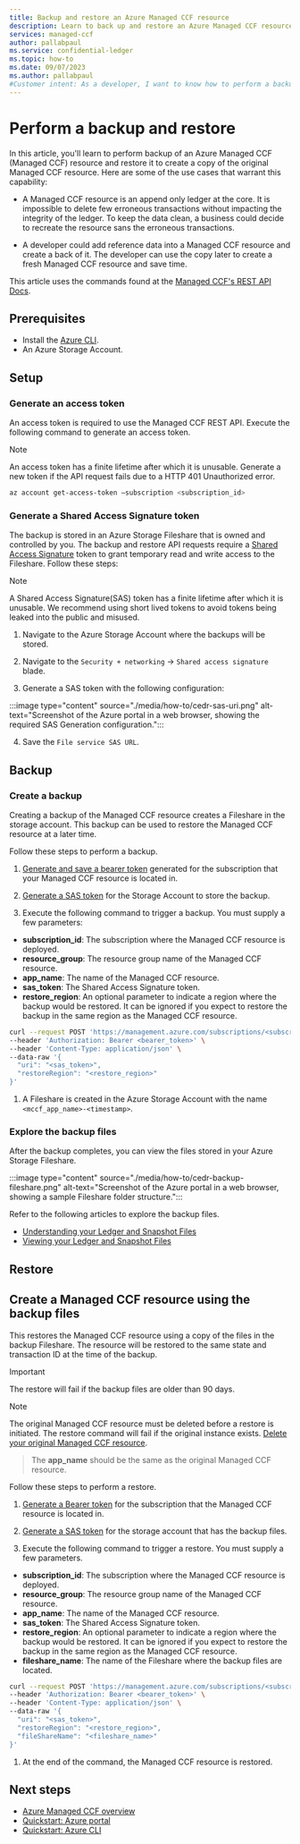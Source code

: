 ```yaml
---
title: Backup and restore an Azure Managed CCF resource
description: Learn to back up and restore an Azure Managed CCF resource
services: managed-ccf
author: pallabpaul
ms.service: confidential-ledger
ms.topic: how-to
ms.date: 09/07/2023
ms.author: pallabpaul
#Customer intent: As a developer, I want to know how to perform a backup and restore of my Managed CCF app so that I can can access backups of my app files and restore my app in another region in the case of a disaster recovery.
---
```


# Perform a backup and restore

In this article, you'll learn to perform backup of an Azure Managed CCF (Managed CCF) resource and restore it to create a copy of the original Managed CCF resource. Here are some of the use cases that warrant this capability:  

- A Managed CCF resource is an append only ledger at the core. It is impossible to delete few erroneous transactions without impacting the integrity of the ledger. To keep the data clean, a business could decide to recreate the resource sans the erroneous transactions.  

- A developer could add reference data into a Managed CCF resource and create a back of it. The developer can use the copy later to create a fresh Managed CCF resource and save time.

This article uses the commands found at the [Managed CCF's REST API Docs](/rest/api/confidentialledger/managed-ccf).

## Prerequisites

- Install the [Azure CLI](/cli/azure/install-azure-cli).
- An Azure Storage Account.

## Setup

### Generate an access token

An access token is required to use the Managed CCF REST API. Execute the following command to generate an access token.

> [!NOTE]
> An access token has a finite lifetime after which it is unusable. Generate a new token if the API request fails due to a HTTP 401 Unauthorized error.

```bash
az account get-access-token –subscription <subscription_id>
```

### Generate a Shared Access Signature token

The backup is stored in an Azure Storage Fileshare that is owned and controlled by you. The backup and restore API requests require a [Shared Access Signature](../storage/common/storage-sas-overview.md) token to grant temporary read and write access to the Fileshare. Follow these steps:

> [!NOTE]
> A Shared Access Signature(SAS) token has a finite lifetime after which it is unusable. We recommend using short lived tokens to avoid tokens being leaked into the public and misused.

1. Navigate to the Azure Storage Account where the backups will be stored.

2. Navigate to the `Security + networking` -> `Shared access signature` blade.

3. Generate a SAS token with the following configuration:

:::image type="content" source="./media/how-to/cedr-sas-uri.png" alt-text="Screenshot of the Azure portal in a web browser, showing the required SAS Generation configuration.":::

4. Save the `File service SAS URL`.

## Backup

### Create a backup

Creating a backup of the Managed CCF resource creates a Fileshare in the storage account. This backup can be used to restore the Managed CCF resource at a later time.

Follow these steps to perform a backup.

1. [Generate and save a bearer token](#generate-an-access-token) generated for the subscription that your Managed CCF resource is located in.

2. [Generate a SAS token](#generate-a-shared-access-signature-token) for the Storage Account to store the backup.

3. Execute the following command to trigger a backup. You must supply a few parameters:

- **subscription_id**: The subscription where the Managed CCF resource is deployed.
- **resource_group**: The resource group name of the Managed CCF resource.
- **app_name**: The name of the Managed CCF resource.
- **sas_token**: The Shared Access Signature token.
- **restore_region**: An optional parameter to indicate a region where the backup would be restored. It can be ignored if you expect to restore the backup in the same region as the Managed CCF resource.

```bash
curl --request POST 'https://management.azure.com/subscriptions/<subscription_id>/resourceGroups/<resource_group>/providers/Microsoft.ConfidentialLedger/ManagedCCFs/<app_name>/backup?api-version=2023-06-28-preview' \
--header 'Authorization: Bearer <bearer_token>' \
--header 'Content-Type: application/json' \
--data-raw '{
  "uri": "<sas_token>",
  "restoreRegion": "<restore_region>"
}'
```

1. A Fileshare is created in the Azure Storage Account with the name `<mccf_app_name>-<timestamp>`.

### Explore the backup files

After the backup completes, you can view the files stored in your Azure Storage Fileshare.

:::image type="content" source="./media/how-to/cedr-backup-fileshare.png" alt-text="Screenshot of the Azure portal in a web browser, showing a sample Fileshare folder structure.":::

Refer to the following articles to explore the backup files.

- [Understanding your Ledger and Snapshot Files](https://microsoft.github.io/CCF/main/operations/ledger_snapshot.html)
- [Viewing your Ledger and Snapshot Files](https://microsoft.github.io/CCF/main/audit/python_library.html)

## Restore

## Create a Managed CCF resource using the backup files

This restores the Managed CCF resource using a copy of the files in the backup Fileshare. The resource will be restored to the same state and transaction ID at the time of the backup.

> [!IMPORTANT]
> The restore will fail if the backup files are older than 90 days.

> [!NOTE]
> The original Managed CCF resource must be deleted before a restore is initiated. The restore command will fail if the original instance exists. [Delete your original Managed CCF resource](/cli/azure/confidentialledger/managedccfs?#az-confidentialledger-managedccfs-delete).

> The **app_name** should be the same as the original Managed CCF resource.

Follow these steps to perform a restore.

1. [Generate a Bearer token](#generate-an-access-token) for the subscription that the Managed CCF resource is located in.

2. [Generate a SAS token](#generate-a-shared-access-signature-token) for the storage account that has the backup files.

3. Execute the following command to trigger a restore. You must supply a few parameters.

- **subscription_id**: The subscription where the Managed CCF resource is deployed.
- **resource_group**: The resource group name of the Managed CCF resource.
- **app_name**: The name of the Managed CCF resource.
- **sas_token**: The Shared Access Signature token.
- **restore_region**: An optional parameter to indicate a region where the backup would be restored. It can be ignored if you expect to restore the backup in the same region as the Managed CCF resource.
- **fileshare_name**: The name of the Fileshare where the backup files are located.

```bash
curl --request POST 'https://management.azure.com/subscriptions/<subscription_id>/resourceGroups/<resource_group>/providers/Microsoft.ConfidentialLedger/ManagedCCFs/<app_name>/restore?api-version=2023-06-28-preview' \
--header 'Authorization: Bearer <bearer_token>' \
--header 'Content-Type: application/json' \
--data-raw '{
  "uri": "<sas_token>",
  "restoreRegion": "<restore_region>",
  "fileShareName": "<fileshare_name>"
}'
```

1. At the end of the command, the Managed CCF resource is restored.

## Next steps

- [Azure Managed CCF overview](overview.md)
- [Quickstart: Azure portal](quickstart-portal.md)
- [Quickstart: Azure CLI](quickstart-python.md)
